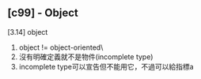 ## [c99] - Object

[3.14] object

1. object != object-oriented\
2. 沒有明確定義就不是物件(incomplete type)
3. incomplete type可以宣告但不能用它，不過可以給指標a


